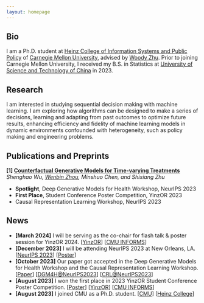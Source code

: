 ```yaml
---
layout: homepage
---
```


## Bio

I am a Ph.D. student at [Heinz College of Information Systems and Public Policy](https://www.heinz.cmu.edu/) of [Carnegie Mellon University](https://www.cmu.edu/), advised by [Woody Zhu](https://sites.google.com/view/woodyzhu). Prior to joining Carnegie Mellon University, I received my B.S. in Statistics at [University of Science and Technology of China](https://en.ustc.edu.cn/) in 2023. 

## Research

I am interested in studying sequential decision making with machine learning. I am exploring how algorithms can be designed to make a series of decisions, learning and adapting from past outcomes to optimize future results, enhancing efficiency and fidelity of machine learning models in dynamic environments confounded with heterogeneity, such as policy making and engineering problems.

## Publications and Preprints

<b>[1] [Counterfactual Generative Models for Time-varying Treatments](https://arxiv.org/abs/2305.15742)</b>  
*Shenghao Wu, <u>Wenbin Zhou</u>, Minshuo Chen, and Shixiang Zhu*
- <b>Spotlight</b>, Deep Generative Models for Health Workshop, NeurIPS 2023   
- <b>First Place</b>, Student Conference Poster Competition, YinzOR 2023  
- Causal Representation Learning Workshop, NeurIPS 2023

## News
- **[March 2024]** I will be serving as the co-chair for flash talk & poster session for YinzOR 2024. [[YinzOR](https://yinzor.cmuinforms.org/)] [[CMU INFORMS](https://cmuinforms.org/)]
- **[December 2023]** I will be attending NeurIPS 2023 at New Orleans, LA. [[NeurIPS 2023](https://nips.cc/)] [[Poster](../assets/files/neurips_poster.pdf)]
- **[October 2023]** Our paper got accepted in the Deep Generative Models for Health Workshop and the Causal Representation Learning Workshop. [[Paper](https://arxiv.org/abs/2305.15742)] [[DGM4H@NeurIPS2023](https://neurips.cc/virtual/2023/workshop/66495)] [[CRL@NeurIPS2023](https://crl-workshop.github.io/)]
- **[August 2023]**  I won the first place in 2023 YinzOR Student Conference Poster Competition. [[Poster](../assets/files/counterfactualposter.pdf)] [[YinzOR](https://yinzor.cmuinforms.org/)] [[CMU INFORMS](https://cmuinforms.org/)]
- **[August 2023]** I joined CMU as a Ph.D. student. [[CMU](https://www.cmu.edu/)] [[Heinz College](https://www.heinz.cmu.edu/)]

